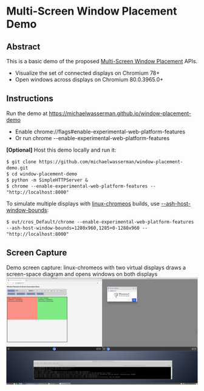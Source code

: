# Multi-Screen Window Placement Demo

## Abstract

This is a basic demo of the proposed
[Multi-Screen Window Placement](https://github.com/webscreens/window-placement) APIs.
* Visualize the set of connected displays on Chromium 78+
* Open windows across displays on Chromium 80.0.3965.0+

## Instructions

Run the demo at https://michaelwasserman.github.io/window-placement-demo
* Enable chrome://flags#enable-experimental-web-platform-features
* Or run chrome --enable-experimental-web-platform-features

**[Optional]** Host this demo locally and run it:
```console
$ git clone https://github.com/michaelwasserman/window-placement-demo.git
$ cd window-placement-demo
$ python -m SimpleHTTPServer &
$ chrome --enable-experimental-web-platform-features -- "http://localhost:8000"
```

To simulate multiple displays with
[linux-chromeos](https://chromium.googlesource.com/chromiumos/docs/+/master/simple_chrome_workflow.md)
builds, use
[--ash-host-window-bounds](https://cs.chromium.org/chromium/src/ui/display/display_switches.cc?type=cs&q=ash-host-window-bounds&sq=package:chromium&g=0&l=34-40):
```console
$ out/cros_Default/chrome --enable-experimental-web-platform-features --ash-host-window-bounds=1280x960,1285+0-1280x960 -- "http://localhost:8000"
```

## Screen Capture

Demo screen capture: linux-chromeos with two virtual displays draws a screen-space diagram and opens windows on both displays<br>
<a href="demo_screen_capture.webm"><img src="demo_screen_capture.png" alt="Demo Screen Capture - linux-chromeos with two virtual displays" width="1200"></a>
